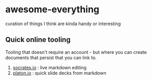 # awesome-everything
curation of things I think are kinda handy or interesting


## Quick online tooling

Tooling that doesn't require an account - but where you can create documents that persist that you can link to. 

1. [socrates.io]() : live markdown editing
2. [platon.io]() : quick slide decks from markdown

